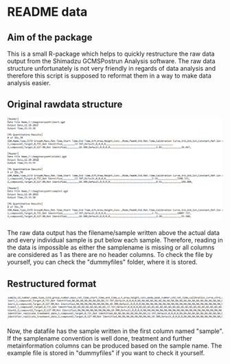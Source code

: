 # README data

## Aim of the package

This is a small R-package which helps to quickly restructure the raw data output from the Shimadzu GCMSPostrun Analysis software.
The raw data structure unfortunately is not very friendly in regards of data analysis and therefore this script is supposed to reformat them in a way
to make data analysis easier.

## Original rawdata structure
![](dummyfiles/rawoutput_postrun.PNG) <br> <br>
The raw data output has the filename/sample written above the actual data and every individual sample is put below each sample.
Therefore, reading in the data is impossible as either the samplename is missing or all columns are considered as 1 as there are no header columns.
To check the file by yourself, you can check the "dummyfiles" folder, where it is stored.

## Restructured format
![](dummyfiles/output_tidied.PNG) <br> <br>
Now, the datafile has the sample written in the first column named "sample". If the samplename convention is well done,
treatment and further metainformation columns can be produced based on the sample name.
The example file is stored in "dummyfiles" if you want to check it yourself.
